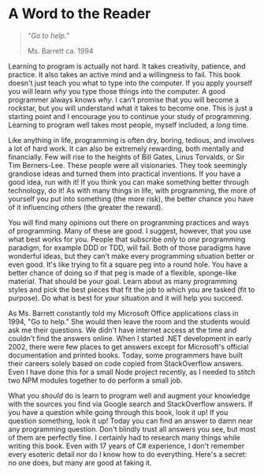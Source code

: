 # A Word to the Reader

> _"Go to help."_
>
> Ms. Barrett ca. 1994

Learning to program is actually not hard.  It takes creativity, patience, and practice.  It also takes an active mind and a willingness to fail.  This book doesn't just teach you what to type into the computer.  If you apply yourself you will learn _why_ you type those things into the computer.  A good programmer always knows _why_.  I can't promise that you will become a rockstar, but you will understand what it takes to become one.  This is just a starting point and I encourage you to continue your study of programming.  Learning to program well takes most people, myself included, a _long_ time.

Like anything in life, programming is often dry, boring, tedious, and involves a lot of hard work.  It can also be extremely rewarding, both mentally and financially.  Few will rise to the heights of Bill Gates, Linus Torvalds, or Sir Tim Berners-Lee.  These people were all visionaries.  They took seemingly grandiose ideas and turned them into practical inventions.  If you have a good idea, run with it!  If you think you can make something better through technology, do it!  As with many things in life, with programming, the more of yourself you put into something \(the more risk\), the better chance you have of it influencing others \(the greater the reward\).

You will find many opinions out there on programming practices and ways of programming.  Many of these are good.  I suggest, however, that you use what best works for you.  People that subscribe _only_ to _one_ programming paradigm, for example DDD or TDD, will fail.  Both of those paradigms have wonderful ideas, but they can't make every programming situation better or even good.  It's like trying to fit a square peg into a round hole.  You have a better chance of doing so if that peg is made of a flexible, sponge-like material.  That should be your goal.  Learn about as many programming styles and pick the best pieces that fit the job to which you are tasked \(fit to purpose\).  Do what is best for your situation and it will help you succeed.

As Ms. Barrett constantly told my Microsoft Office applications class in 1994, "Go to help."  She would then leave the room and the students would ask me their questions.  We didn't have internet access at the time and couldn't find the answers online.  When I started .NET development in early 2002, there were few places to get answers except for Microsoft's official documentation and printed books.  Today, some programmers have built their careers solely based on code copied from StackOverflow answers.  Even I have done this for a small Node project recently, as I needed to stitch two NPM modules together to do perform a small job.

What you _should_ do is learn to program well and augment your knowledge with the sources you find via Google search and StackOverflow answers.  If you have a question while going through this book, look it up!  If you question something, look it up!  Today you can find an answer to damn near any programming question.  Don't blindly trust all answers you see, but most of them are perfectly fine.  I certainly had to research many things while writing this book.  Even with 17 years of C# experience, I don't remember every esoteric detail nor do I know how to do everything.  Here's a secret: no one does, but many are good at faking it.
